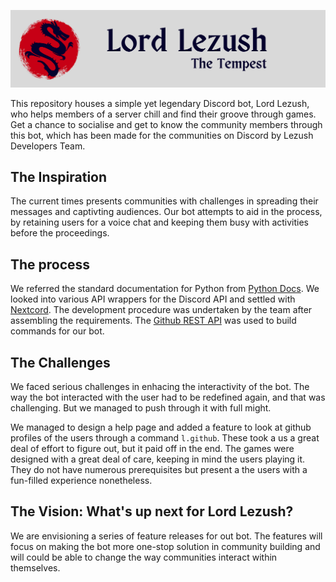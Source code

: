 ![Header](lordlezush_banner.png)

This repository houses a simple yet legendary Discord bot, Lord Lezush, who helps members of a server chill and find their groove through games. Get a chance to socialise and get to know the community members through this bot, which has been made for the communities on Discord by Lezush Developers Team.

## The Inspiration
The current times presents communities with challenges in spreading their messages and captivting audiences. Our bot attempts to aid in the process, by retaining users for a voice chat and keeping them busy with activities before the proceedings.

## The process
We referred the standard documentation for Python from [Python Docs](https://docs.python.org/3/). We looked into various API wrappers for the Discord API and settled with [Nextcord](https://pypi.org/project/nextcord/). The development procedure was undertaken by the team after assembling the requirements. The [Github REST API](https://docs.github.com/en/rest) was used to build commands for our bot.

## The Challenges
We faced serious challenges in enhacing the interactivity of the bot. The way the bot interacted with the user had to be redefined again, and that was challenging. But we managed to push through it with full might.

We managed to design a help page and added a feature to look at github profiles of the users through a command `l.github`. These took a us a great deal of effort to figure out, but it paid off in the end. The games were designed with a great deal of care, keeping in mind the users playing it. They do not have numerous prerequisites but present a the users with a fun-filled experience nonetheless.

## The Vision: What's up next for Lord Lezush?
We are envisioning a series of feature releases for out bot. The features will focus on making the bot more one-stop solution in community building and will could be able to change the way communities interact within themselves.
